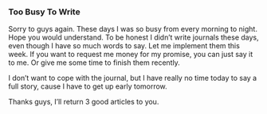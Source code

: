 ### Too Busy To Write
Sorry to guys again. These days I was so busy from every morning to night. Hope you would understand. To be honest I didn’t write journals these days, even though I have so much words to say. Let me implement them this week. If you want to request me money for my promise, you can just say it to me. Or give me some time to finish them recently.

I don’t want to cope with the journal, but I have really no time today to say a full story, cause I have to get up early tomorrow.

Thanks guys, I’ll return 3 good articles to you.

